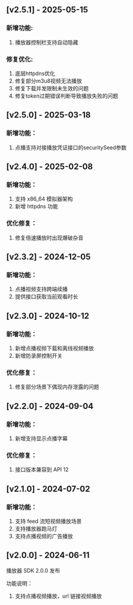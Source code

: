 ## [v2.5.1] - 2025-05-15

### 新增功能:

1. 播放器控制栏支持自动隐藏

### 修复优化:

1. 底层httpdns优化
2. 修复部分m3u8视频无法播放
3. 修复下载并发限制未生效的问题
4. 修复token过期错误判断导致播放失败的问题

## [v2.5.0] - 2025-03-18

### 新增功能：

1. 点播支持对接播放凭证接口的securitySeed参数

## [v2.4.0] - 2025-02-08

### 新增功能：

1. 支持 x86_64 模拟器架构
2. 新增 httpdns 功能

### 优化修复：

1. 修复倍速播放时出现爆破杂音

## [v2.3.2] - 2024-12-05

### 新增功能：

1. 点播视频支持跨端续播
2. 提供接口获取当前观看时长

## [v2.3.0] - 2024-10-12

### 新增功能：

1. 新增点播视频下载和离线视频播放
2. 新增防录屏控制开关

### 优化修复：

1. 修复部分场景下偶现内存泄露的问题

## [v2.2.0] - 2024-09-04

### 新增功能：

1. 新增支持显示点播字幕

### 优化修复：

1. 接口版本兼容到 API 12

## [v2.1.0] - 2024-07-02

### 新增功能：
1. 支持 feed 流短视频播放场景
2. 支持播放器跑马灯
3. 支持点播视频的广告播放


## [v2.0.0] - 2024-06-11

播放器 SDK 2.0.0 发布

功能说明：
1. 支持点播视频播放，url 链接视频播放
